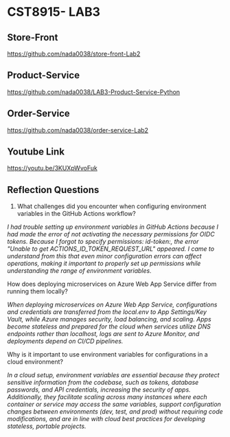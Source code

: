 # CST8915- LAB3

## Store-Front
https://github.com/nada0038/store-front-Lab2

## Product-Service
https://github.com/nada0038/LAB3-Product-Service-Python

## Order-Service
https://github.com/nada0038/order-service-Lab2

## Youtube Link
https://youtu.be/3KUXpWvoFuk 

## Reflection Questions

1. What challenges did you encounter when configuring environment variables in the GitHub Actions workflow?

*I had trouble setting up environment variables in GitHub Actions because I had made the error of not activating the necessary permissions for OIDC tokens. Because I forgot to specify permissions: id-token:, the error "Unable to get ACTIONS_ID_TOKEN_REQUEST_URL" appeared. I came to understand from this that even minor configuration errors can affect operations, making it important to properly set up permissions while understanding the range of environment variables.*

How does deploying microservices on Azure Web App Service differ from running them locally?

*When deploying microservices on Azure Web App Service, configurations and credentials are transferred from the local.env to App Settings/Key Vault, while Azure manages security, load balancing, and scaling. Apps become stateless and prepared for the cloud when services utilize DNS endpoints rather than localhost, logs are sent to Azure Monitor, and deployments depend on CI/CD pipelines.*

Why is it important to use environment variables for configurations in a cloud environment?

*In a cloud setup, environment variables are essential because they protect sensitive information from the codebase, such as tokens, database passwords, and API credentials, increasing the security of apps. Additionally, they facilitate scaling across many instances where each container or service may access the same variables, support configuration changes between environments (dev, test, and prod) without requiring code modifications, and are in line with cloud best practices for developing stateless, portable projects.*

